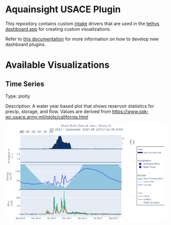 # Aquainsight USACE Plugin

This repository contains custom [intake](https://intake.readthedocs.io/en/latest/making-plugins.html) drivers that are used in the [tethys dashboard app](https://git.aquaveo.com/tethys/firo/aquainsight) for creating custom visualizations.

Refer to [this documentation](https://git.aquaveo.com/tethys/firo/aquainsight/-/blob/plugins/README.md?ref_type=heads#visualization-plugins) for more information on how to develop new dashboard plugins.

# Available Visualizations

## Time Series

Type: plotly

Description: A water year based plot that shows reservoir statistics for precip, storage, and flow. Values are derived from https://www.spk-wc.usace.army.mil/plots/california.html

![](docs/usace_time_series.png)
